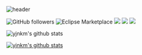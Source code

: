 ![header](https://capsule-render.vercel.app/api?type=shark&color=timeAuto&text=Hello,New%20World&height=200&fontSize=100&fontAlignY=35)




<img alt="GitHub followers" src="https://img.shields.io/github/followers/yjnkm?style=social">
<img alt="Eclipse Marketplace" src="https://img.shields.io/eclipse-marketplace/last-update/yjnkm">
<img src="https://img.shields.io/badge/-Python-3776AB?style=flat&logo=Python&logoColor=white"/>
<img src="https://img.shields.io/badge/-R-276DC3?style=flat&logo=R&logoColor=white"/>
<a href="https://hits.seeyoufarm.com"><img src="https://hits.seeyoufarm.com/api/count/incr/badge.svg?url=https%3A%2F%2Fgithub.com%2Fyjnkm%2Fhit-counter&count_bg=%2379C83D&title_bg=%23555555&icon=&icon_color=%23E7E7E7&title=hits&edge_flat=false"/></a>


![yjnkm's github stats](https://github-readme-stats.vercel.app/api?username=yjnkm&show_icons=true)


[![yjnkm's github stats](https://github-readme-stats.vercel.app/api/top-langs/?username=yjnkm&show_icons=true&hide_border=true&title_color=004386&icon_color=004386&layout=compact)](https://github.com/yjnkm)


<!--
**yjnkm/yjnkm** is a ✨ _special_ ✨ repository because its `README.md` (this file) appears on your GitHub profile.

Here are some ideas to get you started:

- 🔭 I’m currently working on ...
- 🌱 I’m currently learning ...
- 👯 I’m looking to collaborate on ...
- 🤔 I’m looking for help with ...
- 💬 Ask me about ...
- 📫 How to reach me: ...
- 😄 Pronouns: ...
- ⚡ Fun fact: ...
-->


